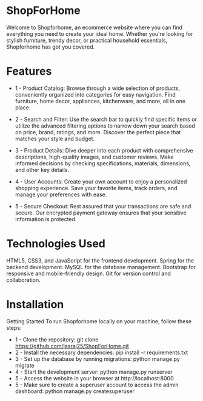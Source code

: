 # ShopForHome

Welcome to Shopforhome, an ecommerce website where you can find everything you need to create your ideal home. Whether you're looking for stylish furniture, trendy decor, or practical household essentials, Shopforhome has got you covered.

# Features
* 1 - Product Catalog: Browse through a wide selection of products, conveniently organized into categories for easy navigation. Find furniture, home decor, appliances, kitchenware, and more, all in one place.

* 2 - Search and Filter: Use the search bar to quickly find specific items or utilize the advanced filtering options to narrow down your search based on price, brand, ratings, and more. Discover the perfect piece that matches your style and budget.

* 3 - Product Details: Dive deeper into each product with comprehensive descriptions, high-quality images, and customer reviews. Make informed decisions by checking specifications, materials, dimensions, and other key details.

* 4 - User Accounts: Create your own account to enjoy a personalized shopping experience. Save your favorite items, track orders, and manage your preferences with ease.

* 5 - Secure Checkout: Rest assured that your transactions are safe and secure. Our encrypted payment gateway ensures that your sensitive information is protected.

# Technologies Used
HTML5, CSS3, and JavaScript for the frontend development.
Spring for the backend development.
MySQL for the database management.
Bootstrap for responsive and mobile-friendly design.
Git for version control and collaboration.



# Installation

Getting Started
To run Shopforhome locally on your machine, follow these steps:

* 1 - Clone the repository: git clone https://github.com/jasraj25/ShopForHome.git
* 2 - Install the necessary dependencies: pip install -r requirements.txt
* 3 - Set up the database by running migrations: python manage.py migrate
* 4 - Start the development server: python manage.py runserver
* 5 - Access the website in your browser at http://localhost:8000
* 5 - Make sure to create a superuser account to access the admin dashboard: python manage.py createsuperuser
